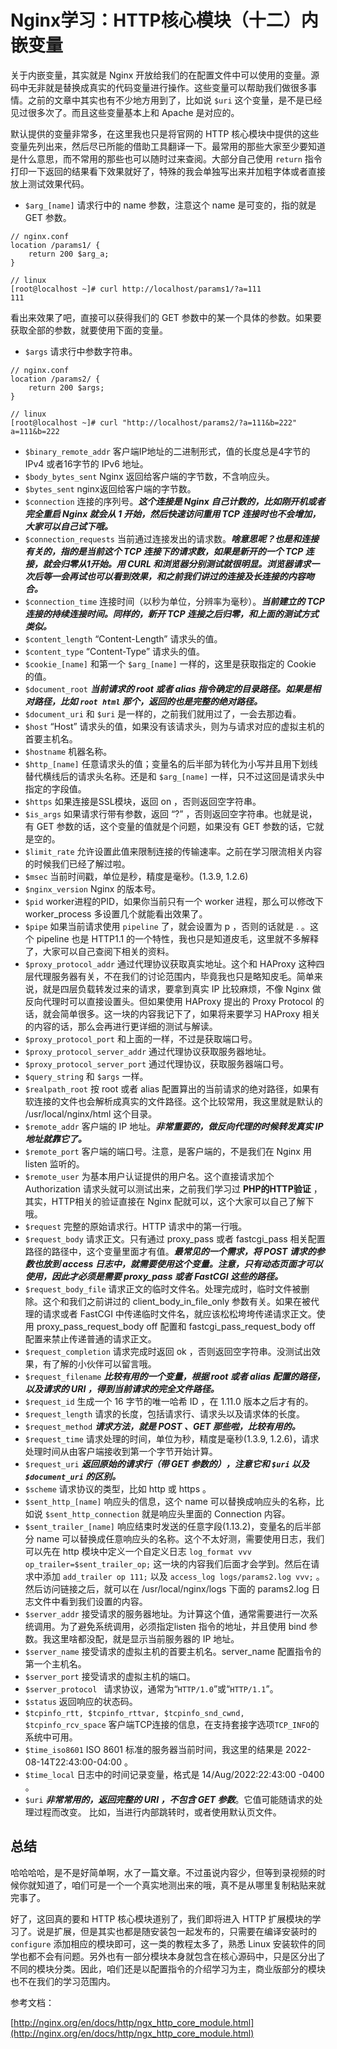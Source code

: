 # Nginx学习：HTTP核心模块（十二）内嵌变量

关于内嵌变量，其实就是 Nginx 开放给我们的在配置文件中可以使用的变量。源码中无非就是替换成真实的代码变量进行操作。这些变量可以帮助我们做很多事情。之前的文章中其实也有不少地方用到了，比如说 `$uri` 这个变量，是不是已经见过很多次了。而且这些变量基本上和 Apache 是对应的。

默认提供的变量非常多，在这里我也只是将官网的 HTTP 核心模块中提供的这些变量先列出来，然后尽已所能的借助工具翻译一下。最常用的那些大家至少要知道是什么意思，而不常用的那些也可以随时过来查阅。大部分自己使用 `return` 指令打印一下返回的结果看下效果就好了，特殊的我会单独写出来并加粗字体或者直接放上测试效果代码。

- `$arg_[name]` 请求行中的 name 参数，注意这个 name 是可变的，指的就是 GET 参数。

```shell
// nginx.conf
location /params1/ {
	return 200 $arg_a;
}

// linux
[root@localhost ~]# curl http://localhost/params1/?a=111
111
```

看出来效果了吧，直接可以获得我们的 GET 参数中的某一个具体的参数。如果要获取全部的参数，就要使用下面的变量。

- `$args` 请求行中参数字符串。

```shell
// nginx.conf
location /params2/ {
	return 200 $args;
}

// linux
[root@localhost ~]# curl "http://localhost/params2/?a=111&b=222"
a=111&b=222
```

- `$binary_remote_addr` 客户端IP地址的二进制形式，值的长度总是4字节的 IPv4 或者16字节的 IPv6 地址。
- `$body_bytes_sent` Nginx 返回给客户端的字节数，不含响应头。
- `$bytes_sent` nginx返回给客户端的字节数。
- `$connection` 连接的序列号。***这个连接是 Nginx 自己计数的，比如刚开机或者完全重启 Nginx 就会从 1 开始，然后快速访问重用 TCP 连接时也不会增加，大家可以自己试下哦。***
- `$connection_requests` 当前通过连接发出的请求数。***啥意思呢？也是和连接有关的，指的是当前这个 TCP 连接下的请求数，如果是新开的一个 TCP 连接，就会归零从1开始。用 CURL 和浏览器分别测试就很明显。浏览器请求一次后等一会再试也可以看到效果，和之前我们讲过的连接及长连接的内容吻合。***
- `$connection_time` 连接时间（以秒为单位，分辨率为毫秒）。***当前建立的 TCP 连接的持续连接时间。同样的，新开 TCP 连接之后归零，和上面的测试方式类似。***
- `$content_length` “Content-Length” 请求头的值。
- `$content_type` “Content-Type” 请求头的值。
- `$cookie_[name]` 和第一个 `$arg_[name]` 一样的，这里是获取指定的 Cookie 的值。
- `$document_root` ***当前请求的 root 或者 alias 指令确定的目录路径。如果是相对路径，比如 `root html` 那个，返回的也是完整的绝对路径。***
- `$document_uri` 和 `$uri` 是一样的，之前我们就用过了，一会去那边看。
- `$host` “Host” 请求头的值，如果没有该请求头，则为与请求对应的虚拟主机的首要主机名。
- `$hostname` 机器名称。
- `$http_[name]` 任意请求头的值；变量名的后半部为转化为小写并且用下划线替代横线后的请求头名称。还是和 `$arg_[name]` 一样，只不过这回是请求头中指定的字段值。 
- `$https` 如果连接是SSL模块，返回 on ，否则返回空字符串。
- `$is_args` 如果请求行带有参数，返回 “?” ，否则返回空字符串。也就是说，有 GET 参数的话，这个变量的值就是个问题，如果没有 GET 参数的话，它就是空的。
- `$limit_rate` 允许设置此值来限制连接的传输速率。之前在学习限流相关内容的时候我们已经了解过啦。
- `$msec` 当前时间戳，单位是秒，精度是毫秒。(1.3.9, 1.2.6)
- `$nginx_version` Nginx 的版本号。
- `$pid` worker进程的PID，如果你当前只有一个 worker 进程，那么可以修改下 worker_process 多设置几个就能看出效果了。
- `$pipe` 如果当前请求使用 `pipeline` 了，就会设置为 p ，否则的话就是 . 。这个 pipeline 也是 HTTP1.1 的一个特性，我也只是知道皮毛，这里就不多解释了，大家可以自己查阅下相关的资料。
- `$proxy_protocol_addr` 通过代理协议获取真实地址。这个和 HAProxy 这种四层代理服务器有关，不在我们的讨论范围内，毕竟我也只是略知皮毛。简单来说，就是四层负载转发过来的请求，要拿到真实 IP 比较麻烦，不像 Nginx 做反向代理时可以直接设置头。但如果使用 HAProxy 提出的 Proxy Protocol 的话，就会简单很多。这一块的内容我记下了，如果将来要学习 HAProxy 相关的内容的话，那么会再进行更详细的测试与解读。
- `$proxy_protocol_port` 和上面的一样，不过是获取端口号。
- `$proxy_protocol_server_addr` 通过代理协议获取服务器地址。
- `$proxy_protocol_server_port` 通过代理协议，获取服务器端口号。
- `$query_string` 和 `$args` 一样。
- `$realpath_root` 按 root 或者 alias 配置算出的当前请求的绝对路径，如果有软连接的文件也会解析成真实的文件路径。这个比较常用，我这里就是默认的 /usr/local/nginx/html 这个目录。
- `$remote_addr` 客户端的 IP 地址。***非常重要的，做反向代理的时候转发真实 IP 地址就靠它了。***
- `$remote_port` 客户端的端口号。注意，是客户端的，不是我们在 Nginx 用 listen 监听的。
- `$remote_user` 为基本用户认证提供的用户名。这个直接请求加个 Authorization 请求头就可以测试出来，之前我们学习过 **PHP的HTTP验证**[]() ，其实，HTTP相关的验证直接在 Nginx 配就可以，这个大家可以自己了解下哦。
- `$request` 完整的原始请求行。HTTP 请求中的第一行哦。
- `$request_body` 请求正文。只有通过 proxy_pass 或者 fastcgi_pass 相关配置路径的路径中，这个变量里面才有值。***最常见的一个需求，将 POST 请求的参数也放到 access 日志中，就需要使用这个变量。注意，只有动态页面才可以使用，因此才必须是需要 proxy_pass 或者 FastCGI 这些的路径。***
- `$request_body_file` 请求正文的临时文件名。处理完成时，临时文件被删除。这个和我们之前讲过的 client_body_in_file_only 参数有关。如果在被代理的请求或者 FastCGI 中传递临时文件名，就应该松松垮垮传递请求正文。使用 proxy_pass_request_body off 配置和 fastcgi_pass_request_body off 配置来禁止传递普通的请求正文。
- `$request_completion` 请求完成时返回 ok ，否则返回空字符串。没测试出效果，有了解的小伙伴可以留言哦。
- `$request_filename` ***比较有用的一个变量，根据 root 或者 alias 配置的路径，以及请求的 URI ，得到当前请求的完全文件路径。***
- `$request_id` 生成一个 16 字节的唯一哈希 ID ，在 1.11.0 版本之后才有的。
- `$request_length` 请求的长度，包括请求行、请求头以及请求体的长度。
- `$request_method` ***请求方法，就是 POST 、GET 那些啦，比较有用的。***
- `$request_time` 请求处理的时间，单位为秒，精度是毫秒(1.3.9, 1.2.6)，请求处理时间从由客户端接收到第一个字节开始计算。
- `$request_uri` ***返回原始的请求行（带 GET 参数的），注意它和 `$uri` 以及 `$document_uri` 的区别。***
- `$scheme` 请求协议的类型，比如 http 或 https 。
- `$sent_http_[name]` 响应头的信息，这个 name 可以替换成响应头的名称，比如说 `$sent_http_connection` 就是响应头里面的 Connection 内容。
- `$sent_trailer_[name]` 响应结束时发送的任意字段(1.13.2)，变量名的后半部分 name 可以替换成任意响应头的名称。这个不太好测，需要使用日志，我们可以先在 http 模块中定义一个自定义日志 `log_format vvv op_trailer=$sent_trailer_op;` 这一块的内容我们后面才会学到。然后在请求中添加 `add_trailer op 111;` 以及 `access_log logs/params2.log vvv;` 。然后访问链接之后，就可以在 /usr/local/nginx/logs 下面的 params2.log 日志文件中看到我们设置的内容。
- `$server_addr` 接受请求的服务器地址。为计算这个值，通常需要进行一次系统调用。为了避免系统调用，必须指定listen 指令的地址，并且使用 bind 参数。我这里啥都没配，就是显示当前服务器的 IP 地址。
- `$server_name` 接受请求的虚拟主机的首要主机名。server_name 配置指令的第一个主机名。
- `$server_port` 接受请求的虚拟主机的端口。
- `$server_protocol ` 请求协议，通常为“`HTTP/1.0`”或“`HTTP/1.1`”。
- `$status` 返回响应的状态码。
- `$tcpinfo_rtt, $tcpinfo_rttvar, $tcpinfo_snd_cwnd, $tcpinfo_rcv_space` 客户端TCP连接的信息，在支持套接字选项`TCP_INFO`的系统中可用。
- `$time_iso8601` ISO 8601 标准的服务器当前时间，我这里的结果是 2022-08-14T22:43:00-04:00 。
- `$time_local` 日志中的时间记录变量，格式是 14/Aug/2022:22:43:00 -0400 。
- `$uri` ***非常常用的，返回完整的 URI ，不包含 GET 参数***。它值可能随请求的处理过程而改变。 比如，当进行内部跳转时，或者使用默认页文件。

## 总结

哈哈哈哈，是不是好简单啊，水了一篇文章。不过虽说内容少，但等到录视频的时候你就知道了，咱们可是一个一个真实地测出来的哦，真不是从哪里复制粘贴来就完事了。

好了，这回真的要和 HTTP 核心模块道别了，我们即将进入 HTTP 扩展模块的学习了。说是扩展，但是其实也都是随安装包一起发布的，只需要在编译安装时的 `configure` 添加相应的模块即可，这一类的教程太多了，熟悉 Linux 安装软件的同学也都不会有问题。另外也有一部分模块本身就包含在核心源码中，只是区分出了不同的模块分类。因此，咱们还是以配置指令的介绍学习为主，商业版部分的模块也不在我们的学习范围内。

参考文档：

[http://nginx.org/en/docs/http/ngx_http_core_module.html](http://nginx.org/en/docs/http/ngx_http_core_module.html)

